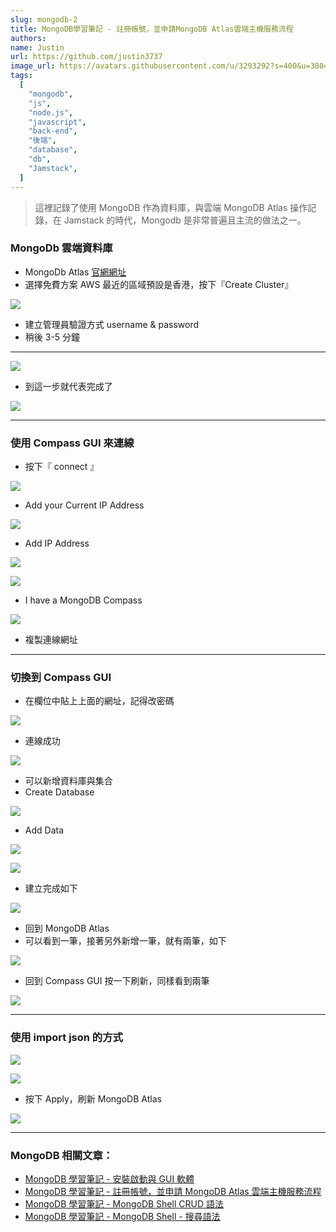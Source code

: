 ```yaml
---
slug: mongodb-2
title: MongoDB學習筆記 - 註冊帳號，並申請MongoDB Atlas雲端主機服務流程
authors:
name: Justin
url: https://github.com/justin3737
image_url: https://avatars.githubusercontent.com/u/3293292?s=400&u=38043a6390fdf82e3a2058d5a76e44345f8f6327&v=4
tags:
  [
    "mongodb",
    "js",
    "node.js",
    "javascript",
    "back-end",
    "後端",
    "database",
    "db",
    "Jamstack",
  ]
---
```


> 這裡記錄了使用 MongoDB 作為資料庫，與雲端 MongoDB Atlas 操作記錄，在 Jamstack 的時代，Mongodb 是非常普遍且主流的做法之一。

### MongoDb 雲端資料庫

- MongoDb Atlas [官網網址](https://www.mongodb.com/atlas/database)
- 選擇免費方案 AWS 最近的區域預設是香港，按下『Create Cluster』

![](/img/docs/mongodb/mongodb-2/1.png)

- 建立管理員驗證方式 username & password
- 稍後 3-5 分鐘

---

![](/img/docs/mongodb/mongodb-2/2.png)

- 到這一步就代表完成了

![](/img/docs/mongodb/mongodb-2/3.png)

---

### 使用 Compass GUI 來連線

- 按下『 connect 』

![](/img/docs/mongodb/mongodb-2/4.png)

- Add your Current IP Address

![](/img/docs/mongodb/mongodb-2/5.png)

- Add IP Address

![](/img/docs/mongodb/mongodb-2/6.png)

![](/img/docs/mongodb/mongodb-2/7.png)

- I have a MongoDB Compass

![](/img/docs/mongodb/mongodb-2/8.png)

- 複製連線網址

---

### 切換到 Compass GUI

- 在欄位中貼上上面的網址，記得改密碼

![](/img/docs/mongodb/mongodb-2/9.png)

- 連線成功

![](/img/docs/mongodb/mongodb-2/10.png)

- 可以新增資料庫與集合
- Create Database

![](/img/docs/mongodb/mongodb-2/11.png)

- Add Data

![](/img/docs/mongodb/mongodb-2/12.png)

![](/img/docs/mongodb/mongodb-2/13.png)

- 建立完成如下

![](/img/docs/mongodb/mongodb-2/14.png)

- 回到 MongoDB Atlas
- 可以看到一筆，接著另外新增一筆，就有兩筆，如下

![](/img/docs/mongodb/mongodb-2/15.png)

- 回到 Compass GUI 按一下刷新，同樣看到兩筆

![](/img/docs/mongodb/mongodb-2/16.png)

---

### 使用 import json 的方式

![](/img/docs/mongodb/mongodb-2/17.png)

![](/img/docs/mongodb/mongodb-2/18.png)

- 按下 Apply，刷新 MongoDB Atlas

![](/img/docs/mongodb/mongodb-2/19.png)

---

### MongoDB 相關文章：

- <a href="/blog/mongodb-1/">MongoDB 學習筆記 - 安裝啟動與 GUI 軟體</a><br/>
- <a href="/blog/mongodb-2/">MongoDB 學習筆記 - 註冊帳號，並申請 MongoDB Atlas 雲端主機服務流程</a><br/>
- <a href="/blog/mongodb-3/">MongoDB 學習筆記 - MongoDB Shell CRUD 語法</a><br/>
- <a href="/blog/mongodb-4">MongoDB 學習筆記 - MongoDB Shell - 搜尋語法</a><br/>
